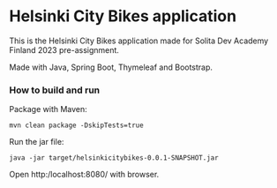 # Helsinki City Bikes application
This is the Helsinki City Bikes application made for Solita Dev Academy Finland 2023 pre-assignment.

Made with Java, Spring Boot, Thymeleaf and Bootstrap.

### How to build and run

Package with Maven:

``
mvn clean package -DskipTests=true
``

Run the jar file:

``
java -jar target/helsinkicitybikes-0.0.1-SNAPSHOT.jar
``

Open http:/localhost:8080/ with browser.